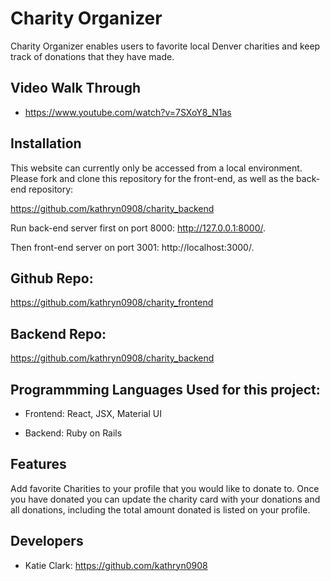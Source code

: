 # Charity Organizer

Charity Organizer enables users to favorite local Denver charities and keep track of donations that they have made. 

## Video Walk Through

- https://www.youtube.com/watch?v=7SXoY8_N1as

## Installation
This website can currently only be accessed from a local environment. Please fork and clone this repository for the front-end, as well as the back-end repository:

https://github.com/kathryn0908/charity_backend

Run back-end server first on port 8000: http://127.0.0.1:8000/.

Then front-end server on port 3001: http://localhost:3000/.

## Github Repo:
https://github.com/kathryn0908/charity_frontend

## Backend Repo:
https://github.com/kathryn0908/charity_backend


## Programmming Languages Used for this project:

-   Frontend: React, JSX, Material UI

-   Backend: Ruby on Rails

## Features

Add favorite Charities to your profile that you would like to donate to. Once you have donated you can update the charity card with your donations and all donations, including the total amount donated is listed on your profile.



## Developers

- Katie Clark: https://github.com/kathryn0908




